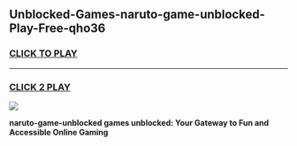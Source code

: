
## Unblocked-Games-naruto-game-unblocked-Play-Free-qho36
<h3>
<a href="https://premium76.site?title=naruto-game-unblocked&ref=20A">CLICK TO PLAY</a></h3>
<hr>

<h3>
<a href="https://premium76.site?title=naruto-game-unblocked&ref=20A">CLICK 2 PLAY</a>
  
</h3>

<a href="https://premium76.site?title=naruto-game-unblocked&ref=20A"><img src="https://clearcache.store/games.png"></a>


**naruto-game-unblocked games unblocked: Your Gateway to Fun and Accessible Online Gaming**
